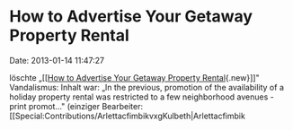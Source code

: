 How to Advertise Your Getaway Property Rental
=============================================

Date: 2013-01-14 11:47:27

löschte „\[\[[How to Advertise Your Getaway Property
Rental](/wiki/index.php?title=How_to_Advertise_Your_Getaway_Property_Rental&action=edit&redlink=1 "How to Advertise Your Getaway Property Rental (Seite nicht vorhanden)"){.new}\]\]"
Vandalismus: Inhalt war: „In the previous, promotion of the availability
of a holiday property rental was restricted to a few neighborhood
avenues - print promot..." (einziger Bearbeiter:
\[\[Special:Contributions/ArlettacfimbikvxgKulbeth\|Arlettacfimbik
